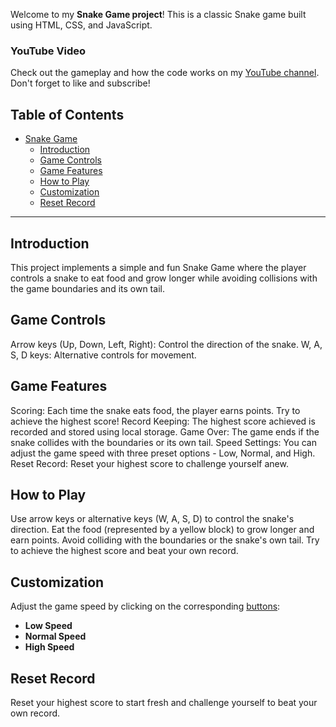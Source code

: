 Welcome to my **Snake Game project**! This is a classic Snake game built using HTML, CSS, and JavaScript.

### YouTube Video

Check out the gameplay and how the code works on my [YouTube channel](https://youtu.be/lW55lMIUh08). Don't forget to like and subscribe!



## Table of Contents
- [Snake Game](#snake-game)
  - [Introduction](#introduction)
  - [Game Controls](#game-controls)
  - [Game Features](#game-features)
  - [How to Play](#how-to-play)
  - [Customization](#customization)
  - [Reset Record](#reset-record)

---

## Introduction

This project implements a simple and fun Snake Game where the player controls a snake to eat food and grow longer while avoiding collisions with the game boundaries and its own tail.

## Game Controls

Arrow keys (Up, Down, Left, Right): Control the direction of the snake.
W, A, S, D keys: Alternative controls for movement.

## Game Features

Scoring: Each time the snake eats food, the player earns points. Try to achieve the highest score!
Record Keeping: The highest score achieved is recorded and stored using local storage.
Game Over: The game ends if the snake collides with the boundaries or its own tail.
Speed Settings: You can adjust the game speed with three preset options - Low, Normal, and High.
Reset Record: Reset your highest score to challenge yourself anew.

## How to Play

Use arrow keys or alternative keys (W, A, S, D) to control the snake's direction.
Eat the food (represented by a yellow block) to grow longer and earn points.
Avoid colliding with the boundaries or the snake's own tail.
Try to achieve the highest score and beat your own record.

## Customization


Adjust the game speed by clicking on the corresponding [buttons](https://www.youtube.com/watch?v=lW55lMIUh08&ab_channel=%D0%90%D0%BD%D0%B4%D1%80%D0%B5%D0%B9%D0%A1%D0%BE%D0%BB%D0%BE%D0%BC%D0%BA%D0%B0):

- **Low Speed**
- **Normal Speed**
- **High Speed**

## Reset Record
Reset your highest score to start fresh and challenge yourself to beat your own record.

